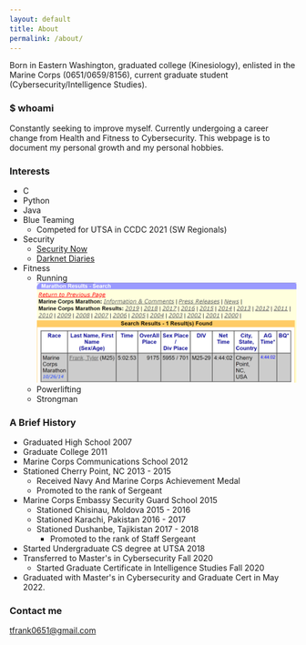 ```yaml
---
layout: default
title: About
permalink: /about/
---
```


Born in Eastern Washington, graduated college (Kinesiology), enlisted in the Marine Corps (0651/0659/8156), current graduate student (Cybersecurity/Intelligence Studies).

### \$ whoami

Constantly seeking to improve myself. Currently undergoing a career change from Health and Fitness to Cybersecurity. This webpage is to document my personal growth and my personal hobbies.

### Interests
- C
- Python
- Java
- Blue Teaming
  - Competed for UTSA in CCDC 2021 (SW Regionals)
- Security
  - [Security Now](https://www.grc.com/securitynow.htm)
  - [Darknet Diaries](https://darknetdiaries.com/)
- Fitness
  - Running
    ![](/images/MarineCorpsMarathon.PNG)
  - Powerlifting
  - Strongman

### A Brief History
- Graduated High School 2007
- Graduate College 2011
- Marine Corps Communications School 2012
- Stationed Cherry Point, NC 2013 - 2015
  - Received Navy And Marine Corps Achievement Medal
  - Promoted to the rank of Sergeant
- Marine Corps Embassy Security Guard School 2015
  - Stationed Chisinau, Moldova 2015 - 2016
  - Stationed Karachi, Pakistan 2016 - 2017
  - Stationed Dushanbe, Tajikistan 2017 - 2018
    - Promoted to the rank of Staff Sergeant
- Started Undergraduate CS degree at UTSA 2018
- Transferred to Master's in Cybersecurity Fall 2020
  - Started Graduate Certificate in Intelligence Studies Fall 2020
- Graduated with Master's in Cybersecurity and Graduate Cert in May 2022.
 
### Contact me

[tfrank0651@gmail.com](mailto:email@domain.com)
